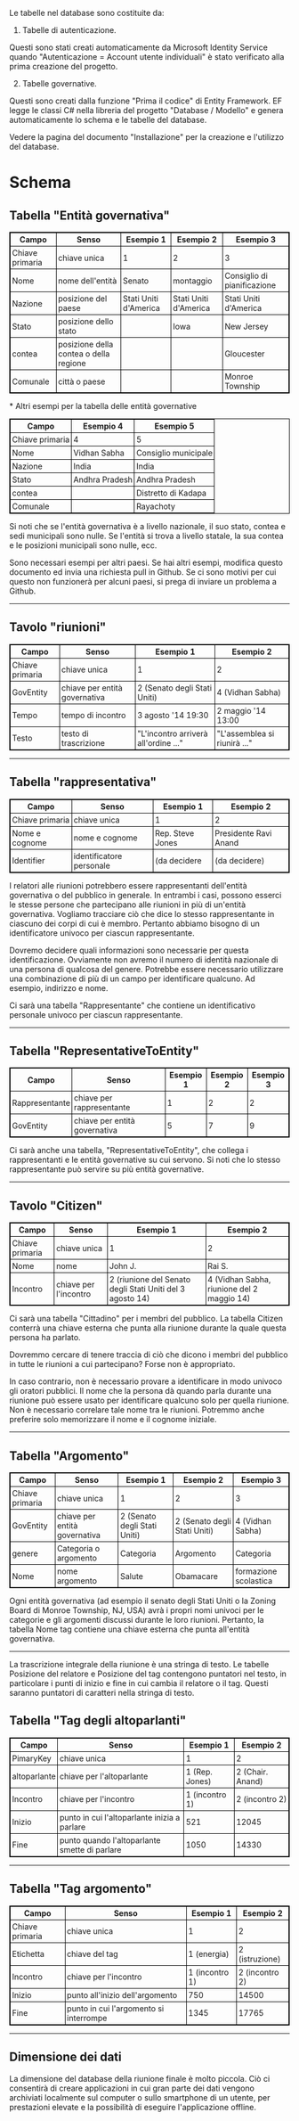 <style>
  table {
  font-size: 100%;
}

table, th, td {
  border: 1px solid black;
  border-collapse: collapse;
  font-weight: normal;
}
th, td {
  padding: 3px;
}
th {
  text-align: left;
}
th {
  text-align: center;
  font-weight: bold;
}
</style>
<p> Le tabelle nel database sono costituite da: </p>
<ol>
<li> Tabelle di autenticazione. </li></ol>
<p> Questi sono stati creati automaticamente da Microsoft Identity Service quando "Autenticazione = Account utente individuali" è stato verificato alla prima creazione del progetto. </p>
<ol start="2">
<li> Tabelle governative. </li></ol>
<p> Questi sono creati dalla funzione "Prima il codice" di Entity Framework. EF legge le classi C# nella libreria del progetto "Database / Modello" e genera automaticamente lo schema e le tabelle del database. </p>

<p> Vedere la pagina del documento "Installazione" per la creazione e l&#39;utilizzo del database. </p>
<h1> Schema </h1><h2> Tabella "Entità governativa" </h2>
<table><tr><th> Campo </th><th> Senso </th><th> Esempio 1 </th><th> Esempio 2 </th><th> Esempio 3 </th></tr>
<tr><td> Chiave primaria </td><td> chiave unica </td><td> 1 </td><td> 2 </td><td> 3 </td></tr>
<tr><td> Nome </td><td> nome dell&#39;entità </td><td> Senato </td><td> montaggio </td><td> Consiglio di pianificazione </td></tr>
<tr><td> Nazione </td><td> posizione del paese </td><td> Stati Uniti d&#39;America </td><td> Stati Uniti d&#39;America </td><td> Stati Uniti d&#39;America </td></tr>
<tr><td> Stato </td><td> posizione dello stato </td><td></td><td> Iowa </td><td> New Jersey </td></tr>
<tr><td> contea </td><td> posizione della contea o della regione </td><td></td><td></td><td> Gloucester </td></tr>
<tr><td> Comunale </td><td> città o paese </td><td></td><td></td><td> Monroe Township </td></tr>
</table>

<p>
* Altri esempi per la tabella delle entità governative </p>

<table><tr><th> Campo </th><th> Esempio 4 </th><th> Esempio 5 </th></tr>
<tr><td> Chiave primaria </td><td> 4 </td><td> 5 </td></tr>
<tr><td> Nome </td><td> Vidhan Sabha </td><td> Consiglio municipale </td></tr>
<tr><td> Nazione </td><td> India </td><td> India </td></tr>
<tr><td> Stato </td><td> Andhra Pradesh </td><td> Andhra Pradesh </td></tr>
<tr><td> contea </td><td></td><td> Distretto di Kadapa </td></tr>
<tr><td> Comunale </td><td></td><td> Rayachoty </td></tr>
</table>

<p> Si noti che se l&#39;entità governativa è a livello nazionale, il suo stato, contea e sedi municipali sono nulle. Se l&#39;entità si trova a livello statale, la sua contea e le posizioni municipali sono nulle, ecc. </p>

<p> Sono necessari esempi per altri paesi. Se hai altri esempi, modifica questo documento ed invia una richiesta pull in Github. Se ci sono motivi per cui questo non funzionerà per alcuni paesi, si prega di inviare un problema a Github. </p>
<hr /><h2> Tavolo "riunioni" </h2>
<table><tr><th> Campo </th><th> Senso </th><th> Esempio 1 </th><th> Esempio 2 </th></tr>
<tr><td> Chiave primaria </td><td> chiave unica </td><td> 1 </td><td> 2 </td></tr>
<tr><td> GovEntity </td><td> chiave per entità governativa </td><td> 2 (Senato degli Stati Uniti) </td><td> 4 (Vidhan Sabha) </td></tr>
<tr><td> Tempo </td><td> tempo di incontro </td><td> 3 agosto &#39;14 19:30 </td><td> 2 maggio &#39;14 13:00 </td></tr>
<tr><td> Testo </td><td> testo di trascrizione </td><td> "L&#39;incontro arriverà all&#39;ordine ..." </td><td> "L&#39;assemblea si riunirà ..." </td></tr>
</table>
<hr /><h2> Tabella "rappresentativa" </h2>
<table><tr><th> Campo </th><th> Senso </th><th> Esempio 1 </th><th> Esempio 2 </th></tr>
<tr><td> Chiave primaria </td><td> chiave unica </td><td> 1 </td><td> 2 </td></tr>
<tr><td> Nome e cognome </td><td> nome e cognome </td><td> Rep. Steve Jones </td><td> Presidente Ravi Anand </td></tr>
<tr><td> Identifier </td><td> identificatore personale </td><td> (da decidere </td><td> (da decidere) </td></tr>
</table>

<p> I relatori alle riunioni potrebbero essere rappresentanti dell&#39;entità governativa o del pubblico in generale. In entrambi i casi, possono esserci le stesse persone che partecipano alle riunioni in più di un&#39;entità governativa. Vogliamo tracciare ciò che dice lo stesso rappresentante in ciascuno dei corpi di cui è membro. Pertanto abbiamo bisogno di un identificatore univoco per ciascun rappresentante. </p>

<p> Dovremo decidere quali informazioni sono necessarie per questa identificazione. Ovviamente non avremo il numero di identità nazionale di una persona di qualcosa del genere. Potrebbe essere necessario utilizzare una combinazione di più di un campo per identificare qualcuno. Ad esempio, indirizzo e nome. </p>

<p> Ci sarà una tabella "Rappresentante" che contiene un identificativo personale univoco per ciascun rappresentante. </p>
<hr /><h2> Tabella "RepresentativeToEntity" </h2>
<table><tr><th> Campo </th><th> Senso </th><th> Esempio 1 </th><th> Esempio 2 </th><th> Esempio 3 </th></tr>
<tr><td> Rappresentante </td><td> chiave per rappresentante </td><td> 1 </td><td> 2 </td><td> 2 </td></tr>
<tr><td> GovEntity </td><td> chiave per entità governativa </td><td> 5 </td><td> 7 </td><td> 9 </td></tr>
</table>

<p> Ci sarà anche una tabella, "RepresentativeToEntity", che collega i rappresentanti e le entità governative su cui servono. Si noti che lo stesso rappresentante può servire su più entità governative. </p>
<hr /><h2> Tavolo "Citizen" </h2>
<table><tr><th> Campo </th><th> Senso </th><th> Esempio 1 </th><th> Esempio 2 </th></tr>
<tr><td> Chiave primaria </td><td> chiave unica </td><td> 1 </td><td> 2 </td></tr>
<tr><td> Nome </td><td> nome </td><td> John J. </td><td> Rai S. </td></tr>
<tr><td> Incontro </td><td> chiave per l&#39;incontro </td><td> 2 (riunione del Senato degli Stati Uniti del 3 agosto 14) </td><td> 4 (Vidhan Sabha, riunione del 2 maggio 14) </td></tr>
</table>

<p> Ci sarà una tabella "Cittadino" per i membri del pubblico. La tabella Citizen conterrà una chiave esterna che punta alla riunione durante la quale questa persona ha parlato. </p>

<p> Dovremmo cercare di tenere traccia di ciò che dicono i membri del pubblico in tutte le riunioni a cui partecipano? Forse non è appropriato. </p>

<p> In caso contrario, non è necessario provare a identificare in modo univoco gli oratori pubblici. Il nome che la persona dà quando parla durante una riunione può essere usato per identificare qualcuno solo per quella riunione. Non è necessario correlare tale nome tra le riunioni. Potremmo anche preferire solo memorizzare il nome e il cognome iniziale. </p>
<hr /><h2> Tabella "Argomento" </h2>
<table><tr><th> Campo </th><th> Senso </th><th> Esempio 1 </th><th> Esempio 2 </th><th> Esempio 3 </th></tr>
<tr><td> Chiave primaria </td><td> chiave unica </td><td> 1 </td><td> 2 </td><td> 3 </td></tr>
<tr><td> GovEntity </td><td> chiave per entità governativa </td><td> 2 (Senato degli Stati Uniti) </td><td> 2 (Senato degli Stati Uniti) </td><td> 4 (Vidhan Sabha) </td></tr>
<tr><td> genere </td><td> Categoria o argomento </td><td> Categoria </td><td> Argomento </td><td> Categoria </td></tr>
<tr><td> Nome </td><td> nome argomento </td><td> Salute </td><td> Obamacare </td><td> formazione scolastica </td></tr>
</table>

<p> Ogni entità governativa (ad esempio il senato degli Stati Uniti o la Zoning Board di Monroe Township, NJ, USA) avrà i propri nomi univoci per le categorie e gli argomenti discussi durante le loro riunioni. Pertanto, la tabella Nome tag contiene una chiave esterna che punta all&#39;entità governativa. </p>
<hr />
<p> La trascrizione integrale della riunione è una stringa di testo. Le tabelle Posizione del relatore e Posizione del tag contengono puntatori nel testo, in particolare i punti di inizio e fine in cui cambia il relatore o il tag. Questi saranno puntatori di caratteri nella stringa di testo. </p>
<h2> Tabella "Tag degli altoparlanti" </h2>
<table><tr><th> Campo </th><th> Senso </th><th> Esempio 1 </th><th> Esempio 2 </th></tr>
<tr><td> PimaryKey </td><td> chiave unica </td><td> 1 </td><td> 2 </td></tr>
<tr><td> altoparlante </td><td> chiave per l&#39;altoparlante </td><td> 1 (Rep. Jones) </td><td> 2 (Chair. Anand) </td></tr>
<tr><td> Incontro </td><td> chiave per l&#39;incontro </td><td> 1 (incontro 1) </td><td> 2 (incontro 2) </td></tr>
<tr><td> Inizio </td><td> punto in cui l&#39;altoparlante inizia a parlare </td><td> 521 </td><td> 12045 </td></tr>
<tr><td> Fine </td><td> punto quando l&#39;altoparlante smette di parlare </td><td> 1050 </td><td> 14330 </td></tr>
</table>
<hr /><h2> Tabella "Tag argomento" </h2>
<table><tr><th> Campo </th><th> Senso </th><th> Esempio 1 </th><th> Esempio 2 </th></tr>
<tr><td> Chiave primaria </td><td> chiave unica </td><td> 1 </td><td> 2 </td></tr>
<tr><td> Etichetta </td><td> chiave del tag </td><td> 1 (energia) </td><td> 2 (istruzione) </td></tr>
<tr><td> Incontro </td><td> chiave per l&#39;incontro </td><td> 1 (incontro 1) </td><td> 2 (incontro 2) </td></tr>
<tr><td> Inizio </td><td> punto all&#39;inizio dell&#39;argomento </td><td> 750 </td><td> 14500 </td></tr>
<tr><td> Fine </td><td> punto in cui l&#39;argomento si interrompe </td><td> 1345 </td><td> 17765 </td></tr>
</table>
<hr /><h2> Dimensione dei dati </h2>
<p> La dimensione del database della riunione finale è molto piccola. Ciò ci consentirà di creare applicazioni in cui gran parte dei dati vengono archiviati localmente sul computer o sullo smartphone di un utente, per prestazioni elevate e la possibilità di eseguire l&#39;applicazione offline. </p>
